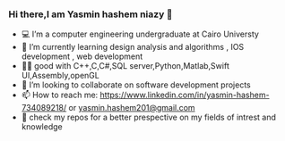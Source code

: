 ### Hi there,I am Yasmin hashem niazy  👋


- 💻 I’m a computer engineering undergraduate at Cairo Universty
- 🌱 I’m currently learning design analysis and algorithms , IOS development , web development 
- 👨‍💻 good with C++,C,C#,SQL server,Python,Matlab,Swift UI,Assembly,openGL
- 👯 I’m looking to collaborate on software development projects
- 📫 How to reach me: https://www.linkedin.com/in/yasmin-hashem-734089218/ or yasmin.hashem201@gmail.com
- 👯 check my repos for a better prespective on my fields of intrest and knowledge 



